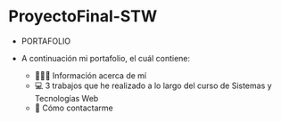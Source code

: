 # ProyectoFinal-STW

- PORTAFOLIO

- A continuación mi portafolio, el cuál contiene:
    - 👩🏽‍💻 Información acerca de mí
    - 💻 3 trabajos que he realizado a lo largo del curso de Sistemas y Tecnologías Web
    - 📩 Cómo contactarme
